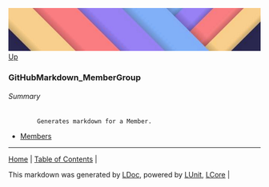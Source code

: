 ![](../Content/LDoc-banner-small.png "")
[Up](../LDoc.md)
### GitHubMarkdown_MemberGroup


###### Summary

            Generates markdown for a Member.
            
 - [Members](GitHubMarkdown_MemberGroup_Members.md)
---

[Home](../../README.md) | [Table of Contents](../../TableOfContents.md) | 


This markdown was generated by [LDoc](https://github.com/CodeSingularity/LDoc), powered by [LUnit](https://github.com/CodeSingularity/LUnit), [LCore](https://github.com/CodeSingularity/LCore) | 

